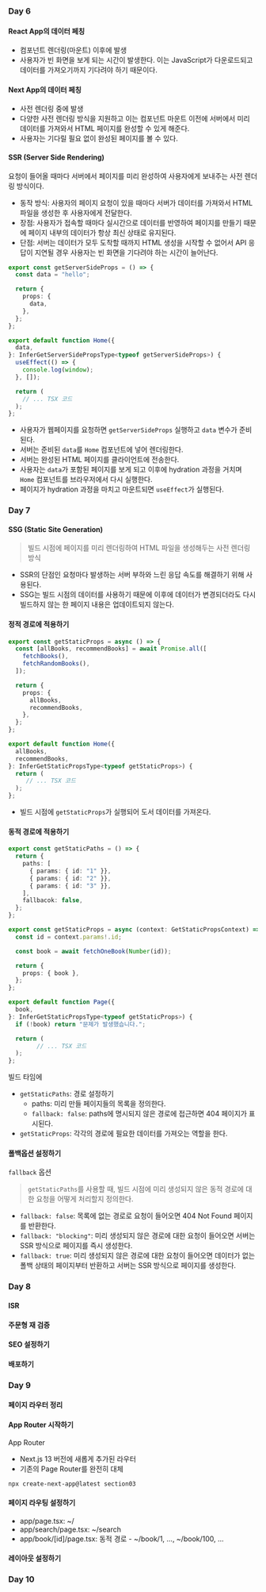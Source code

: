 ### Day 6
#### React App의 데이터 페칭
- 컴포넌트 렌더링(마운트) 이후에 발생
- 사용자가 빈 화면을 보게 되는 시간이 발생한다. 이는 JavaScript가 다운로드되고 데이터를 가져오기까지 기다려야 하기 때문이다.

#### Next App의 데이터 페칭
- 사전 렌더링 중에 발생
- 다양한 사전 렌더링 방식을 지원하고 이는 컴포넌트 마운트 이전에 서버에서 미리 데이터를 가져와서 HTML 페이지를 완성할 수 있게 해준다.
- 사용자는 기다릴 필요 없이 완성된 페이지를 볼 수 있다.

#### SSR (Server Side Rendering)
요청이 들어올 때마다 서버에서 페이지를 미리 완성하여 사용자에게 보내주는 사전 렌더링 방식이다. <br/>
- 동작 방식: 사용자의 페이지 요청이 있을 때마다 서버가 데이터를 가져와서 HTML 파일을 생성한 후 사용자에게 전달한다.
- 장점: 사용자가 접속할 때마다 실시간으로 데이터를 반영하여 페이지를 만들기 때문에 페이지 내부의 데이터가 항상 최신 상태로 유지된다.
- 단점: 서버는 데이터가 모두 도착할 때까지 HTML 생성을 시작할 수 없어서 API 응답이 지연될 경우 사용자는 빈 화면을 기다려야 하는 시간이 늘어난다. 

```ts
export const getServerSideProps = () => {
  const data = "hello";

  return {
    props: {
      data,
    },
  };
};
```

```ts
export default function Home({
  data,
}: InferGetServerSidePropsType<typeof getServerSideProps>) {
  useEffect(() => {
    console.log(window);
  }, []);

  return (
    // ... TSX 코드
  );
};
```
- 사용자가 웹페이지를 요청하면 `getServerSideProps` 실행하고 `data` 변수가 준비된다. 
- 서버는 준비된 `data`를 `Home` 컴포넌트에 넣어 렌더링한다. 
- 서버는 완성된 HTML 페이지를 클라이언트에 전송한다.
- 사용자는 `data`가 포함된 페이지를 보게 되고 이후에 hydration 과정을 거치며 `Home` 컴포넌트를 브라우저에서 다시 실행한다. 
- 페이지가 hydration 과정을 마치고 마운트되면 `useEffect`가 실행된다. 

### Day 7
#### SSG (Static Site Generation)
> 빌드 시점에 페이지를 미리 렌더링하여 HTML 파일을 생성해두는 사전 렌더링 방식
- SSR의 단점인 요청마다 발생하는 서버 부하와 느린 응답 속도를 해결하기 위해 사용된다.
- SSG는 빌드 시점의 데이터를 사용하기 때문에 이후에 데이터가 변경되더라도 다시 빌드하지 않는 한 페이지 내용은 업데이트되지 않는다.

#### 정적 경로에 적용하기
```ts
export const getStaticProps = async () => {
  const [allBooks, recommendBooks] = await Promise.all([
    fetchBooks(),
    fetchRandomBooks(),
  ]);

  return {
    props: {
      allBooks,
      recommendBooks,
    },
  };
};
```

```ts
export default function Home({
  allBooks,
  recommendBooks,
}: InferGetStaticPropsType<typeof getStaticProps>) {
  return (
     // ... TSX 코드
  );
};
```
- 빌드 시점에 `getStaticProps`가 실행되어 도서 데이터를 가져온다.

#### 동적 경로에 적용하기
```ts
export const getStaticPaths = () => {
  return {
    paths: [
      { params: { id: "1" }},
      { params: { id: "2" }},
      { params: { id: "3" }},
    ],
    fallbacok: false,
  };
};
```

```ts
export const getStaticProps = async (context: GetStaticPropsContext) => {
  const id = context.params!.id;

  const book = await fetchOneBook(Number(id));

  return {
    props: { book },
  };
};
```

```ts
export default function Page({
  book,
}: InferGetStaticPropsType<typeof getStaticProps>) {
  if (!book) return "문제가 발생했습니다.";

  return (
        // ... TSX 코드
  );
};
```

빌드 타임에
- `getStaticPaths`: 경로 설정하기
  - paths: 미리 만들 페이지들의 목록을 정의한다.
  - `fallback: false`: paths에 명시되지 않은 경로에 접근하면 404 페이지가 표시된다.
- `getStaticProps`: 각각의 경로에 필요한 데이터를 가져오는 역할을 한다.

#### 폴백옵션 설정하기
`fallback` 옵션
> `getStaticPaths`를 사용할 때, 빌드 시점에 미리 생성되지 않은 동적 경로에 대한 요청을 어떻게 처리할지 정의한다.

- `fallback: false`: 목록에 없는 경로로 요청이 들어오면 404 Not Found 페이지를 반환한다.
- `fallback: "blocking"`: 미리 생성되지 않은 경로에 대한 요청이 들어오면 서버는 SSR 방식으로 페이지를 즉시 생성한다.
- `fallback: true`: 미리 생성되지 않은 경로에 대한 요청이 들어오면 데이터가 없는 폴백 상태의 페이지부터 반환하고 서버는 SSR 방식으로 페이지를 생성한다.

### Day 8
#### ISR
#### 주문형 재 검증
#### SEO 설정하기
#### 배포하기

### Day 9
#### 페이지 라우터 정리
#### App Router 시작하기
App Router
- Next.js 13 버전에 새롭게 추가된 라우터
- 기존의 Page Router를 완전히 대체

`npx create-next-app@latest section03`

#### 페이지 라우팅 설정하기
- app/page.tsx: ~/
- app/search/page.tsx: ~/search
- app/book/[id]/page.tsx: 동적 경로 - ~/book/1, ..., ~/book/100, ...

#### 레이아웃 설정하기

### Day 10